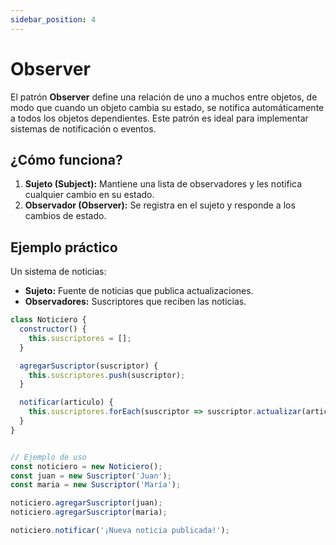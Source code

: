 ```yaml
---
sidebar_position: 4
---
```


# Observer

El patrón **Observer** define una relación de uno a muchos entre objetos, de modo que cuando un objeto cambia su estado, se notifica automáticamente a todos los objetos dependientes. Este patrón es ideal para implementar sistemas de notificación o eventos.

## ¿Cómo funciona?
1. **Sujeto (Subject):** Mantiene una lista de observadores y les notifica cualquier cambio en su estado.
2. **Observador (Observer):** Se registra en el sujeto y responde a los cambios de estado.

## Ejemplo práctico
Un sistema de noticias:
- **Sujeto:** Fuente de noticias que publica actualizaciones.
- **Observadores:** Suscriptores que reciben las noticias.

```javascript
class Noticiero {
  constructor() {
    this.suscriptores = [];
  }

  agregarSuscriptor(suscriptor) {
    this.suscriptores.push(suscriptor);
  }

  notificar(articulo) {
    this.suscriptores.forEach(suscriptor => suscriptor.actualizar(articulo));
  }
}


// Ejemplo de uso
const noticiero = new Noticiero();
const juan = new Suscriptor('Juan');
const maria = new Suscriptor('María');

noticiero.agregarSuscriptor(juan);
noticiero.agregarSuscriptor(maria);

noticiero.notificar('¡Nueva noticia publicada!');
